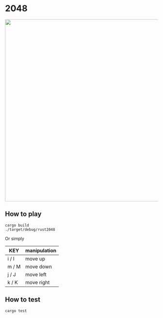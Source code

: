 # 2048

<img src="https://user-images.githubusercontent.com/36184621/52547010-6a9f8a00-2e07-11e9-9fc6-8bddbb2b0587.gif" width="600">

## How to play

```
cargo build
./target/debug/rust2048
```

Or simply

|  KEY  |  manipulation  |
| ---- | ---- |
|  i / I |  move up  |
|  m / M |  move down  |
|  j / J |  move left  |
|  k / K |  move right  |

## How to test

```
cargo test
```